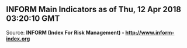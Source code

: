 ## INFORM Main Indicators as of Thu, 12 Apr 2018 03:20:10 GMT

Source: **INFORM (Index For Risk Management) - http://www.inform-index.org**